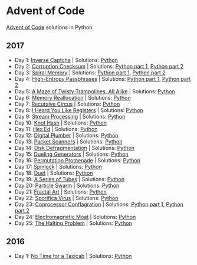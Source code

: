 # Advent of Code
[Advent of Code](http://adventofcode.com/) solutions in Python

## 2017
- Day 1: [Inverse Captcha](https://adventofcode.com/2017/day/1) | Solutions: [Python](/2017/one.py)
- Day 2: [Corruption Checksum](https://adventofcode.com/2017/day/2) | Solutions: [Python part 1](/2017/two_a.py), [Python part 2](/2017/two_b.py)
- Day 3: [Spiral Memory](https://adventofcode.com/2017/day/3) | Solutions: [Python part 1](/2017/three_a.py), [Python part 2](/2017/three_b.py)
- Day 4: [High-Entropy Passphrases](https://adventofcode.com/2017/day/4) | Solutions: [Python part 1](/2017/four_a.py), [Python part 2](/2017/four_b.py)
- Day 5: [A Maze of Twisty Trampolines, All Alike](https://adventofcode.com/2017/day/5) | Solutions: [Python](/2017/five.py)
- Day 6: [Memory Reallocation](https://adventofcode.com/2017/day/6) | Solutions: [Python](/2017/six.py)
- Day 7: [Recursive Circus](https://adventofcode.com/2017/day/7) | Solutions: [Python](/2017/seven.py)
- Day 8: [I Heard You Like Registers](https://adventofcode.com/2017/day/8) | Solutions: [Python](/2017/eight.py)
- Day 9: [Stream Processing](https://adventofcode.com/2017/day/9) | Solutions: [Python](/2017/nine.py)
- Day 10: [Knot Hash](https://adventofcode.com/2017/day/10) | Solutions: [Python](/2017/knot_hash.py)
- Day 11: [Hex Ed](https://adventofcode.com/2017/day/11) | Solutions: [Python](/2017/eleven.py)
- Day 12: [Digital Plumber](https://adventofcode.com/2017/day/12) | Solutions: [Python](/2017/twelve.py)
- Day 13: [Packet Scanners](https://adventofcode.com/2017/day/13) | Solutions: [Python](/2017/thirteen.py)
- Day 14: [Disk Defragmentation](https://adventofcode.com/2017/day/14) | Solutions: [Python](/2017/fourteen.py)
- Day 15: [Dueling Generators](https://adventofcode.com/2017/day/15) | Solutions: [Python](/2017/fifteen.py)
- Day 16: [Permutation Promenade](https://adventofcode.com/2017/day/16) | Solutions: [Python](/2017/sixteen.py)
- Day 17: [Spinlock](https://adventofcode.com/2017/day/17) | Solutions: [Python](/2017/seventeen.py)
- Day 18: [Duet](https://adventofcode.com/2017/day/18) | Solutions: [Python](/2017/eighteen.py)
- Day 19: [A Series of Tubes](https://adventofcode.com/2017/day/19) | Solutions: [Python](/2017/nineteen.py)
- Day 20: [Particle Swarm](https://adventofcode.com/2017/day/20) | Solutions: [Python](/2017/twenty.py)
- Day 21: [Fractal Art](https://adventofcode.com/2017/day/21) | Solutions: [Python](/2017/twentyone.py)
- Day 22: [Sporifica Virus](https://adventofcode.com/2017/day/22) | Solutions: [Python](/2017/twentytwo.py)
- Day 23: [Coprocessor Conflagration](https://adventofcode.com/2017/day/23) | Solutions: [Python part 1](/2017/twentythree.py), [Python part 2](/2017/twentythree_partb.py)
- Day 24: [Electromagnetic Moat](https://adventofcode.com/2017/day/24) | Solutions: [Python](/2017/twentyfour.py)
- Day 25: [The Halting Problem](https://adventofcode.com/2017/day/25) | Solutions: [Python](/2017/twentyfive.py)

## 2016
- Day 1: [No Time for a Taxicab](https://adventofcode.com/2016/day/1) | Solutions: [Python](/2016/one.py)
